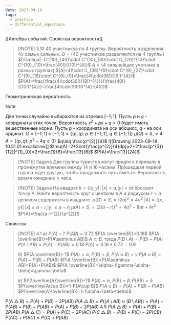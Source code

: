 ```yaml
---
date: 2023-09-18
tags:
  - practice
  - differential_equations
---
```

[[Алгебра событий. Свойства вероятности]]


> [!NOTE] 3.10
> 40 участников по 4 группы. Вероятность разделения 4х самых сильных.
> $\Omega=\{\text{40 участников разделяются на 4 группы}\}$
> $|\Omega|=C^{10}_{40}\cdot C^{10}_{30}\cdot C_{20}^{10}\cdot C^{10}_{10}=\frac{40!}{(10!)^{4}}$
> $A=\{\text{4 сильнейших учатника в разных группах}\}$
> $|A|=4!\cdot C_{36}^{9}\cdot C^{9}_{27}\cdot C^{9}_{18}\cdot C^{9}_{9}=\frac{4!\cdot36!}{(9!)^{4}}$
> $P(A)=\frac{\frac{4!\cdot36!}{(9!)^{4}}}{\frac{40!}{(10!)^{4}}}=\frac{4!\cdot36!10^{4}}{40!}$

Геометрическая вероятность
> [!NOTE] 
> Две точки случайно выбираются из отрезка $[-1;1]$. Пусть $p$ и $q$ - координаты этих точек. Вероятность $x^{2}+px+q=0$ будет иметь вещественные корни.
> Пусть $p$ - координата на оси абсцисс, $q$ - на оси ординат.
> $\Omega=[-1;1]\times[-1;1]=\{(p,q):\;p\in[-1;1],\;q\in[-1;1]\}$
> $\mu(\Omega)=S_{\square}=4$
> $A=\{(p,q):\;p^{2}-4q\geq0\}$
> $q\leq \frac{p^{2}}{4}$
> ![[Drawing 2023-09-18 10.51.01.excalidraw]]
> $\mu(A)=2+2\int{\frac{p^{2}}{4}dp}=2+2\frac{p^{3}}{12}|^{1}_{0}=2+\frac{1}{6}=\frac{13}{6}$
> $P(A)=\frac{13}{24}$


> [!NOTE] Задача
> Две группы туристов могут придти к перевалу в промежутке времени между 14 и 16 часами. Пришедшая первой группа ждет другую, чтобы продолжить путь вместе.
> Вероятность время ожидание $\leq$ часа.

> [!NOTE] Задача
> На квадрат $k=((x,y)|\;|x|<a,|y|<a)$ бросают точку $A$. Найти вероятность круг с центром в $A$ и радиусом $r<a$ целиком содержится в квадрате.
> $\mu(\Omega)=S_{\square}=(2a)^{2}=4a^{2}$
> $|A|=((x,y)|\;|x|\leq a-r,|y|\leq a-r)$
> $\mu(A)=S_{\square}=(2(a-r))^{2}=4a^{2}-8ar+4r^{2}$
> $P(A)=\frac{a-r^{2}}{a^{2}}$

Свойства
> [!NOTE] 4.1
> а) $P(A)-?$
> $P(AB)=0.72$
> $P(A \overline{B})=0.18$
> $P(A \overline{B})=P(A\setminus AB)$
> $A\subset B$, тогда $P(B\setminus A)=P(B)-P(A)$
> $P(A\setminus AB)=P(A)-P(AB)=0.18$
> $P(A)=0.18+0.72=0.9$
> 
> б) $P(A \overline{B})-?$
> $P(A)=\alpha,\;P(B)=\beta,\;P(A\cup B)=\gamma$
> $P(A\cup B)=P(A)+P(B)-P(AB)$
> $P(A \overline{B})=P(A\setminus AB)=P(A)+P(AB)$
> $P(A \overline{B})=\alpha+(\gamma-\alpha-\beta)=\gamma-\beta$
> 
> в) $P(\overline{A}\overline{B})-?$
> $P(A)=\alpha,\;P(B)=\beta, P(AB)=\delta$
> $P(\overline{A\cup B})=1-P(A\cup B)$
> $P(A\cup B)=P(A)+P(B)-P(AB)$
> $P(\overline{A}\overline{B})=1-(\alpha+\beta-\delta)$

$P(A\bigtriangleup B)=P(A)+P(B)-2P(AB)$ 
$P(A \bigtriangleup B)=P((A\setminus AB)\cup(B\setminus AB))=P(A)-P(AB)+P(B)-P(AB)=P(A)+P(B)-2P(AB)$
4.5
$P(A \bigtriangleup B)=P(A)+P(B)-2P(AB)$
$P(A \bigtriangleup C)=P(A)+P(C)-2P(AC)$
$P(C \bigtriangleup B)=P(B)+P(C)-2P(CB)$
$P(AC)+P(BC)\leq P(C)+ P(AB)$
